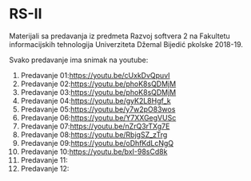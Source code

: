 # RS-II
Materijali sa predavanja iz predmeta Razvoj softvera 2 na Fakultetu informacijskih tehnologija Univerziteta Džemal Bijedić pkolske 2018-19.

Svako predavanje ima snimak na youtube:
1. Predavanje 01:https://youtu.be/cUxkDvQpuvI
2. Predavanje 02:https://youtu.be/phoK8sQDMjM
3. Predavanje 03:https://youtu.be/phoK8sQDMjM
4. Predavanje 04:https://youtu.be/gyK2L8Hgf_k
5. Predavanje 05:https://youtu.be/y7w2pO83wos
6. Predavanje 06:https://youtu.be/Y7XXGegVUSc
7. Predavanje 07:https://youtu.be/nZrQ3rTXg7E
8. Predavanje 08:https://youtu.be/RbjgSZ_zTrg
9. Predavanje 09:https://youtu.be/oDhfKdLcNgQ
10. Predavanje 10:https://youtu.be/bxI-98sCd8k
11. Predavanje 11:
12. Predavanje 12:

